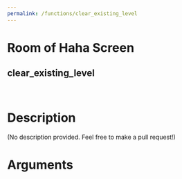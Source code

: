 ```yaml
---
permalink: /functions/clear_existing_level
---
```

# Room of Haha Screen  
## clear_existing_level  
&nbsp;  
# Description  
(No description provided. Feel free to make a pull request!) 
&nbsp;  
# Arguments


